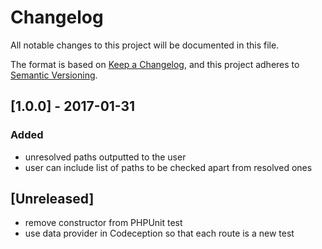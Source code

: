 # Changelog
All notable changes to this project will be documented in this file.

The format is based on [Keep a Changelog](https://keepachangelog.com/en/1.0.0/),
and this project adheres to [Semantic Versioning](https://semver.org/spec/v2.0.0.html).

## [1.0.0] - 2017-01-31
### Added
- unresolved paths outputted to the user
- user can include list of paths to be  checked apart from resolved ones

## [Unreleased]
- remove constructor from PHPUnit test
- use data provider in Codeception so that each route is a new test
